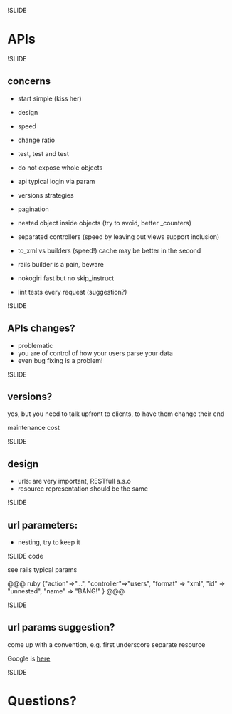 !SLIDE

# APIs

!SLIDE

## concerns

* start simple (kiss her)
* design
* speed
* change ratio
* test, test and test
* do not expose whole objects

* api typical login via param
* versions strategies
* pagination

* nested object inside objects (try to avoid, better _counters)

* separated controllers (speed by leaving out views support inclusion)
* to_xml vs builders (speed!) cache may be better in the second
* rails builder is a pain, beware
* nokogiri fast but no skip_instruct
* lint tests every request (suggestion?)

!SLIDE

## APIs changes?

* problematic
* you are of control of how your users parse your data
* even bug fixing is a problem!

!SLIDE

## versions?

yes, but you need to talk upfront to clients, to have them change their end

maintenance cost

!SLIDE

## design

* urls: are very important, RESTfull a.s.o
* resource representation should be the same

!SLIDE

## url parameters:

* nesting, try to keep it

!SLIDE code

see rails typical params

@@@ ruby
{"action"=>"...", "controller"=>"users", "format" => "xml", "id" => "unnested", "name" => "BANG!" }
@@@

!SLIDE

## url params suggestion?

come up with a convention, e.g. first underscore separate resource

Google is [here](http://google.com)

!SLIDE

# Questions?
